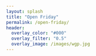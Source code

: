 ```yaml
---
layout: splash
title: "Open Friday"
permalink: /open-friday/
header:
  overlay_color: "#000"
  overlay_filter: "0.5"
  overlay_image: /images/wgp.jpg
---
```



